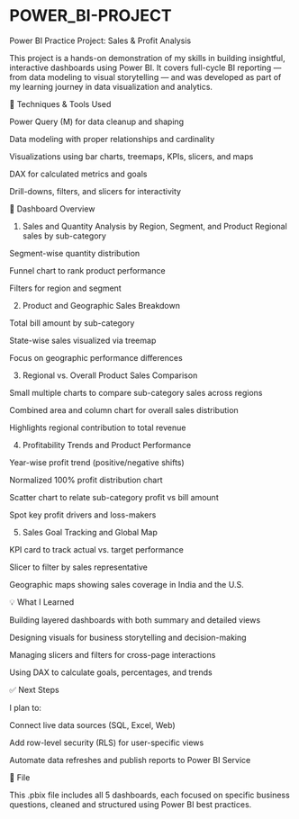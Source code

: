 # POWER_BI-PROJECT


  Power BI Practice Project: Sales & Profit Analysis

  
This project is a hands-on demonstration of my skills in building insightful, interactive dashboards using Power BI. It covers full-cycle BI reporting — from data modeling to visual storytelling — and was developed as part of my learning journey in data visualization and analytics.

🔧 Techniques & Tools Used


Power Query (M) for data cleanup and shaping

Data modeling with proper relationships and cardinality

Visualizations using bar charts, treemaps, KPIs, slicers, and maps

DAX for calculated metrics and goals

Drill-downs, filters, and slicers for interactivity

📁 Dashboard Overview


1. Sales and Quantity Analysis by Region, Segment, and Product
Regional sales by sub-category

Segment-wise quantity distribution

Funnel chart to rank product performance

Filters for region and segment

2. Product and Geographic Sales Breakdown

Total bill amount by sub-category

State-wise sales visualized via treemap

Focus on geographic performance differences

3. Regional vs. Overall Product Sales Comparison


Small multiple charts to compare sub-category sales across regions

Combined area and column chart for overall sales distribution

Highlights regional contribution to total revenue

4. Profitability Trends and Product Performance

Year-wise profit trend (positive/negative shifts)

Normalized 100% profit distribution chart

Scatter chart to relate sub-category profit vs bill amount

Spot key profit drivers and loss-makers

5. Sales Goal Tracking and Global Map

KPI card to track actual vs. target performance

Slicer to filter by sales representative

Geographic maps showing sales coverage in India and the U.S.

💡 What I Learned


Building layered dashboards with both summary and detailed views

Designing visuals for business storytelling and decision-making

Managing slicers and filters for cross-page interactions

Using DAX to calculate goals, percentages, and trends

✅ Next Steps


I plan to:

Connect live data sources (SQL, Excel, Web)

Add row-level security (RLS) for user-specific views

Automate data refreshes and publish reports to Power BI Service

📎 File


This .pbix file includes all 5 dashboards, each focused on specific business questions, cleaned and structured using Power BI best practices.

